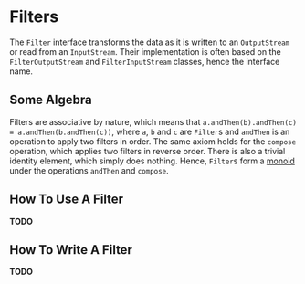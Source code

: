 ---
---

# Filters

The `Filter` interface transforms the data as it is written to an `OutputStream` or read from an `InputStream`.
Their implementation is often based on the `FilterOutputStream` and `FilterInputStream` classes, hence the interface 
name.

## Some Algebra

Filters are associative by nature, which means that `a.andThen(b).andThen(c) = a.andThen(b.andThen(c))`, where `a`, `b` 
and `c` are `Filter`s and `andThen` is an operation to apply two filters in order.
The same axiom holds for the `compose` operation, which applies two filters in reverse order. 
There is also a trivial identity element, which simply does nothing.
Hence, `Filter`s form a [monoid] under the operations `andThen` and `compose`. 
 
## How To Use A Filter

**TODO**

## How To Write A Filter

**TODO**

[Monoid]: https://en.wikipedia.org/wiki/Monoid
